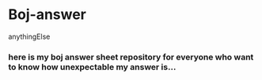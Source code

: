 # Boj-answer

anythingElse

### here is my boj answer sheet repository for everyone who want to know how unexpectable my answer is...
